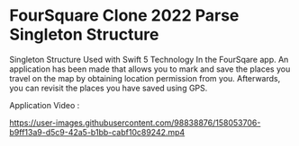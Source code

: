 # FourSquare Clone 2022 Parse Singleton Structure
Singleton Structure Used with Swift 5 Technology In the FourSqare app. An application has been made that allows you to mark and save the places you travel on the map by obtaining location permission from you. Afterwards, you can revisit the places you have saved using GPS.

Application Video : 



https://user-images.githubusercontent.com/98838876/158053706-b9ff13a9-d5c9-42a5-b1bb-cabf10c89242.mp4

